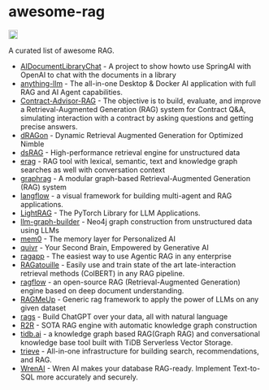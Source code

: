 # awesome-rag

<a href="https://github.com/sindresorhus/awesome"><img src="https://cdn.rawgit.com/sindresorhus/awesome/d7305f38d29fed78fa85652e3a63e154dd8e8829/media/badge.svg" alt="Awesome" height="18"></a>

A curated list of awesome RAG.

- [AIDocumentLibraryChat](https://github.com/Angular2Guy/AIDocumentLibraryChat) - A project to show howto use SpringAI with OpenAI to chat with the documents in a library
- [anything-llm](https://github.com/Mintplex-Labs/anything-llm) - The all-in-one Desktop & Docker AI application with full RAG and AI Agent capabilities.
- [Contract-Advisor-RAG](https://github.com/Yohanes213/Contract-Advisor-RAG) - The objective is to build, evaluate, and improve a Retrieval-Augmented Generation (RAG) system for Contract Q&A, simulating interaction with a contract by asking questions and getting precise answers.
- [dRAGon](https://github.com/dRAGon-Okinawa/dRAGon) - Dynamic Retrieval Augmented Generation for Optimized Nimble
- [dsRAG](https://github.com/D-Star-AI/dsRAG) - High-performance retrieval engine for unstructured data
- [erag](https://github.com/EdwardDali/erag) -  RAG tool with lexical, semantic, text and knowledge graph searches as well with conversation context
- [graphrag](https://github.com/microsoft/graphrag) - A modular graph-based Retrieval-Augmented Generation (RAG) system
- [langflow](https://github.com/langflow-ai/langflow) - a visual framework for building multi-agent and RAG applications.
- [LightRAG](https://github.com/SylphAI-Inc/LightRAG) - The PyTorch Library for LLM Applications.
- [llm-graph-builder](https://github.com/neo4j-labs/llm-graph-builder) - Neo4j graph construction from unstructured data using LLMs
- [mem0](https://github.com/mem0ai/mem0) - The memory layer for Personalized AI
- [quivr](https://github.com/QuivrHQ/quivr) - Your Second Brain, Empowered by Generative AI
- [ragapp](https://github.com/ragapp/ragapp) - The easiest way to use Agentic RAG in any enterprise
- [RAGatouille](https://github.com/bclavie/RAGatouille) - Easily use and train state of the art late-interaction retrieval methods (ColBERT) in any RAG pipeline.
- [ragflow](https://github.com/infiniflow/ragflow) - an open-source RAG (Retrieval-Augmented Generation) engine based on deep document understanding.
- [RAGMeUp](https://github.com/AI-Commandos/RAGMeUp) - Generic rag framework to apply the power of LLMs on any given dataset
- [rags](https://github.com/run-llama/rags) - Build ChatGPT over your data, all with natural language
- [R2R](https://github.com/SciPhi-AI/R2R) - SOTA RAG engine with automatic knowledge graph construction
- [tidb.ai](https://github.com/pingcap/tidb.ai) - a knowledge graph based RAG(Graph RAG) and conversational knowledge base tool built with TiDB Serverless Vector Storage.
- [trieve](https://github.com/devflowinc/trieve) - All-in-one infrastructure for building search, recommendations, and RAG.
- [WrenAI](https://github.com/Canner/WrenAI) - Wren AI makes your database RAG-ready. Implement Text-to-SQL more accurately and securely.
